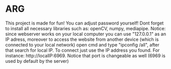 # ARG
This project is made for fun! You can adjust password yourself! Dont forget to install all necessary libraries such as: openCV, numpy, mediapipe. Notice: since webserver works on your local computer you can use "127.0.0.1" as an IP adress, moreover to access the website from another device (which is connected to your local network) open cmd and type "ipconfig /all", after that search for local IP. To connect just use the IP address you found. For instance: http://localIP:6969. Notice that port is changeable as well (6969 is used by default by the server)
